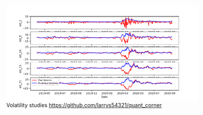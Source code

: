 <img src="https://github.com/larrys54321/quant_corner/blob/master/docs/SPY_ret_predictvol.png" /> <br />
Volatility studies
https://github.com/larrys54321/quant_corner
